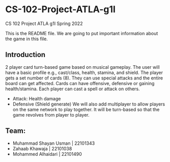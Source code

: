 # CS-102-Project-ATLA-g1I
CS 102 Project ATLA g1I Spring 2022

This is the README file. We are going to put important information about the game in this file.
## Introduction
2 player card turn-based game based on musical gameplay. The user will have a basic profile e.g., cast/class, health, stamina, and shield. The player gets a set number of cards (8). They can use special attacks and the entire board can get affected. Cards can have offensive, defensive or gaining health/stamina. Each player can cast a spell or attack on others.
  - Attack: Health damage
  - Defensive (Shield generate)
We will also add multiplayer to allow players on the same network to play together. It will be turn-based so that the game revolves from player to player.

## Team:
- Muhammad Shayan Usman | 22101343
- Zahaab Khawaja | 22101038
- Mohammed Alhaidari | 22101490
